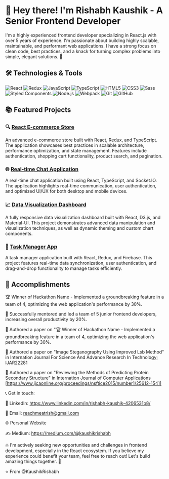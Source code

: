 # 👋 Hey there! I'm Rishabh Kaushik - A Senior Frontend Developer

I'm a highly experienced frontend developer specializing in React.js with over 5 years of experience. I'm passionate about building highly scalable, maintainable, and performant web applications. I have a strong focus on clean code, best practices, and a knack for turning complex problems into simple, elegant solutions. 🚀

## 🛠️ Technologies & Tools

![React](https://img.shields.io/badge/-React-61DAFB?logo=react&logoColor=white&style=for-the-badge)
![Redux](https://img.shields.io/badge/-Redux-764ABC?logo=redux&logoColor=white&style=for-the-badge)
![JavaScript](https://img.shields.io/badge/-JavaScript-F7DF1E?logo=javascript&logoColor=black&style=for-the-badge)
![TypeScript](https://img.shields.io/badge/-TypeScript-3178C6?logo=typescript&logoColor=white&style=for-the-badge)
![HTML5](https://img.shields.io/badge/-HTML5-E34F26?logo=html5&logoColor=white&style=for-the-badge)
![CSS3](https://img.shields.io/badge/-CSS3-1572B6?logo=css3&logoColor=white&style=for-the-badge)
![Sass](https://img.shields.io/badge/-Sass-CC6699?logo=sass&logoColor=white&style=for-the-badge)
![Styled Components](https://img.shields.io/badge/-Styled_Components-DB7093?logo=styled-components&logoColor=white&style=for-the-badge)
![Node.js](https://img.shields.io/badge/-Node.js-339933?logo=node.js&logoColor=white&style=for-the-badge)
![Webpack](https://img.shields.io/badge/-Webpack-8DD6F9?logo=webpack&logoColor=white&style=for-the-badge)
![Git](https://img.shields.io/badge/-Git-F05032?logo=git&logoColor=white&style=for-the-badge)
![GitHub](https://img.shields.io/badge/-GitHub-181717?logo=github&logoColor=white&style=for-the-badge)

## 📚 Featured Projects

### 🔍 [React E-commerce Store](https://github.com/yourusername/react-ecommerce-store)
An advanced e-commerce store built with React, Redux, and TypeScript. The application showcases best practices in scalable architecture, performance optimization, and state management. Features include authentication, shopping cart functionality, product search, and pagination.

### 🌐 [Real-time Chat Application](https://github.com/yourusername/real-time-chat-app)
A real-time chat application built using React, TypeScript, and Socket.IO. The application highlights real-time communication, user authentication, and optimized UI/UX for both desktop and mobile devices.

### 📈 [Data Visualization Dashboard](https://github.com/yourusername/data-visualization-dashboard)
A fully responsive data visualization dashboard built with React, D3.js, and Material-UI. This project demonstrates advanced data manipulation and visualization techniques, as well as dynamic theming and custom chart components.

### 🎯 [Task Manager App](https://github.com/yourusername/task-manager-app)
A task manager application built with React, Redux, and Firebase. This project features real-time data synchronization, user authentication, and drag-and-drop functionality to manage tasks efficiently.

## 🌟 Accomplishments

🏆 Winner of Hackathon Name - Implemented a groundbreaking feature in a team of 4, optimizing the web application's performance by 30%.

💼 Successfully mentored and led a team of 5 junior frontend developers, increasing overall productivity by 20%.

📖 Authored a paper on "🏆 Winner of Hackathon Name - Implemented a groundbreaking feature in a team of 4, optimizing the web application's performance by 30%.

📖 Authored a paper on "Image Steganography Using Improved Lsb Method" in Internation Journal For Science And Advance Research In Technology; IJAR22281

📖 Authored a paper on "Reviewing the Methods of Predicting Protein Secondary Structure" in Internation Journal of Computer Applications [https://www.ijcaonline.org/proceedings/nsftice2015/number1/25612-1541]

📞 Get in touch:

💼 LinkedIn: https://www.linkedin.com/in/rishabh-kaushik-4206531b8/

📧 Email: reachmeatrish@gmail.com

🌐 Personal Website

✍️ Medium: https://medium.com/@kaushikrishabh

🔥 I'm actively seeking new opportunities and challenges in frontend development, especially in the React ecosystem. If you believe my experience could benefit your team, feel free to reach out! Let's build amazing things together. 🚀


⭐️ From @KaushikRishabh
